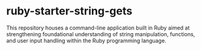 # ruby-starter-string-gets
This repository houses a command-line application built in Ruby aimed at strengthening foundational understanding of string manipulation, functions, and user input handling within the Ruby programming language.
